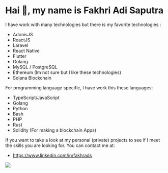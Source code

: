 # Hai 👋, my name is Fakhri Adi Saputra

I have work with many technologies but there is my favorite technologies :

* AdonisJS 
* ReactJS 
* Laravel 
* React Native
* Flutter 
* Golang 
* MySQL / PostgreSQL
* Ethereum (Im not sure but I like these technologies)
* Solana Blockchain

For programming language specific, I have work this these languages:
* TypeScript/JavaScript
* Golang 
* Python 
* Bash
* PHP
* Rust
* Solidity (For making a blockchain Apps)

If you want to take a look at my personal (private) projects to see if I meet the skills you are looking for. You can contact me at:

- https://www.linkedin.com/in/fakhrads


<a href="https://wakatime.com"><img src="https://wakatime.com/share/@2f25a035-78ba-42b5-9317-d43ce5b8c9ef/ef3e53fd-9f65-4a54-ab31-f7e973d3d918.png" /></a>
